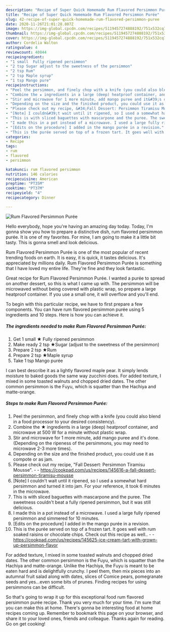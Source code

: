 ```yaml
---
description: "Recipe of Super Quick Homemade Rum Flavored Persimmon Purée"
title: "Recipe of Super Quick Homemade Rum Flavored Persimmon Purée"
slug: 42-recipe-of-super-quick-homemade-rum-flavored-persimmon-puree
date: 2020-11-26T21:01:28.807Z
image: https://img-global.cpcdn.com/recipes/5119457274888192/751x532cq70/rum-flavored-persimmon-puree-recipe-main-photo.jpg
thumbnail: https://img-global.cpcdn.com/recipes/5119457274888192/751x532cq70/rum-flavored-persimmon-puree-recipe-main-photo.jpg
cover: https://img-global.cpcdn.com/recipes/5119457274888192/751x532cq70/rum-flavored-persimmon-puree-recipe-main-photo.jpg
author: Cordelia Walton
ratingvalue: 4
reviewcount: 40844
recipeingredient:
- "1 small  Fully ripened persimmon"
- "2 tsp Sugar adjust to the sweetness of the persimmon"
- "2 tsp Rum"
- "2 tsp Maple syrup"
- "1 tsp Mango pure"
recipeinstructions:
- "Peel the persimmon, and finely chop with a knife (you could also blend in a food processor to your desired consistency)."
- "Combine the ★ ingredients in a large (deep) heatproof container, and microwave at 500 W for a minute without plastic wrap."
- "Stir and microwave for 1 more minute, add mango puree and it&#39;s done. (Depending on the ripeness of the persimmons, you may need to microwave 2-3 more times)."
- "Depending on the size and the finished product, you could use it as compote or as jam."
- "Please check out my recipe, &#34;Fall Dessert: Persimmon Tiramisu Mousse&#34;.  https://cookpad.com/us/recipes/145616-a-fall-dessert-persimmon-tiramisu-mousse"
- "[Note] I couldn&#39;t wait until it ripened, so I used a somewhat hard persimmon and turned it into jam. For your reference, it took 6 minutes in the microwave."
- "This is with sliced baguettes with mascarpone and the puree. The sweetness couldn&#39;t beat a fully ripened persimmon, but it was still delicious."
- "I made this in a pot instead of a microwave. I used a large fully ripened persimmon and simmered for 10 minutes."
- "[Edits on the procedure] I added in the mango purée in a revision."
- "This is the purée served on top of a frozen tart. It goes well with rum soaked raisins or chocolate chips. Check out this recipe as well..  https://cookpad.com/us/recipes/145625-ice-cream-tart-with-grown-up-persimmon-flavor"
categories:
- Recipe
tags:
- rum
- flavored
- persimmon

katakunci: rum flavored persimmon 
nutrition: 146 calories
recipecuisine: American
preptime: "PT35M"
cooktime: "PT37M"
recipeyield: "4"
recipecategory: Dinner

---
```



![Rum Flavored Persimmon Purée](https://img-global.cpcdn.com/recipes/5119457274888192/751x532cq70/rum-flavored-persimmon-puree-recipe-main-photo.jpg)

Hello everybody, hope you're having an amazing day today. Today, I'm gonna show you how to prepare a distinctive dish, rum flavored persimmon purée. It is one of my favorites. For mine, I am going to make it a little bit tasty. This is gonna smell and look delicious.

Rum Flavored Persimmon Purée is one of the most popular of recent trending foods on earth. It is easy, it is quick, it tastes delicious. It's appreciated by millions daily. Rum Flavored Persimmon Purée is something that I have loved my entire life. They're fine and they look fantastic.

Great recipe for Rum Flavored Persimmon Purée. I wanted a purée to spread on another dessert, so this is what I came up with. The persimmon will be microwaved without being covered with plastic wrap, so prepare a large heatproof container. If you use a small one, it will overflow and you&#39;ll end.


To begin with this particular recipe, we have to first prepare a few components. You can have rum flavored persimmon purée using 5 ingredients and 10 steps. Here is how you can achieve it.

<!--inarticleads1-->

##### The ingredients needed to make Rum Flavored Persimmon Purée:

1. Get 1 small ★ Fully ripened persimmon
1. Make ready 2 tsp ★Sugar (adjust to the sweetness of the persimmon)
1. Prepare 2 tsp ★Rum
1. Prepare 2 tsp ★Maple syrup
1. Take 1 tsp Mango purée


I can best describe it as a lightly flavored maple pear. It simply lends moisture to baked goods the same way zucchini does. For added texture, I mixed in some toasted walnuts and chopped dried dates. The other common persimmon is the Fuyu, which is squatter than the Hachiya and matte-orange. 

<!--inarticleads2-->

##### Steps to make Rum Flavored Persimmon Purée:

1. Peel the persimmon, and finely chop with a knife (you could also blend in a food processor to your desired consistency).
1. Combine the ★ ingredients in a large (deep) heatproof container, and microwave at 500 W for a minute without plastic wrap.
1. Stir and microwave for 1 more minute, add mango puree and it&#39;s done. (Depending on the ripeness of the persimmons, you may need to microwave 2-3 more times).
1. Depending on the size and the finished product, you could use it as compote or as jam.
1. Please check out my recipe, &#34;Fall Dessert: Persimmon Tiramisu Mousse&#34;. -  - https://cookpad.com/us/recipes/145616-a-fall-dessert-persimmon-tiramisu-mousse
1. [Note] I couldn&#39;t wait until it ripened, so I used a somewhat hard persimmon and turned it into jam. For your reference, it took 6 minutes in the microwave.
1. This is with sliced baguettes with mascarpone and the puree. The sweetness couldn&#39;t beat a fully ripened persimmon, but it was still delicious.
1. I made this in a pot instead of a microwave. I used a large fully ripened persimmon and simmered for 10 minutes.
1. [Edits on the procedure] I added in the mango purée in a revision.
1. This is the purée served on top of a frozen tart. It goes well with rum soaked raisins or chocolate chips. Check out this recipe as well.. -  - https://cookpad.com/us/recipes/145625-ice-cream-tart-with-grown-up-persimmon-flavor


For added texture, I mixed in some toasted walnuts and chopped dried dates. The other common persimmon is the Fuyu, which is squatter than the Hachiya and matte-orange. Unlike the Hachiya, the Fuyu is meant to be eaten hard and is delightfully crunchy. I peel them, then mix pieces into an autumnal fruit salad along with dates, slices of Comice pears, pomegranate seeds and yes…even some bits of prunes. Finding recipes for using persimmons can be difficult. 

So that's going to wrap it up for this exceptional food rum flavored persimmon purée recipe. Thank you very much for your time. I'm sure that you can make this at home. There's gonna be interesting food at home recipes coming up. Remember to bookmark this page on your browser, and share it to your loved ones, friends and colleague. Thanks again for reading. Go on get cooking!
